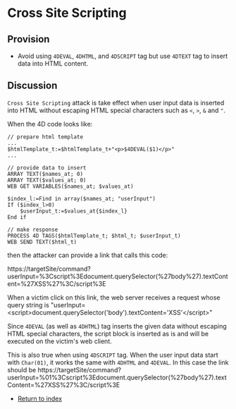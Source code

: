 # Cross Site Scripting

## Provision

- Avoid using `4DEVAL`, `4DHTML`, and `4DSCRIPT` tag but use `4DTEXT` tag to insert data into HTML content. 

## Discussion

`Cross Site Scripting` attack is take effect when user input data is inserted into HTML without escaping HTML special characters such as `<`, `>`, `&` and `"`.

When the 4D code looks like:

```4D
// prepare html template
...
$htmlTemplate_t:=$htmlTemplate_t+"<p>$4DEVAL($1)</p>"
...

// provide data to insert
ARRAY TEXT($names_at; 0)
ARRAY TEXT($values_at; 0)
WEB GET VARIABLES($names_at; $values_at)

$index_l:=Find in array($names_at; "userInput")
If ($index_l>0)
    $userInput_t:=$values_at{$index_l}
End if 

// make response
PROCESS 4D TAGS($htmlTemplate_t; $html_t; $userInput_t)
WEB SEND TEXT($html_t)
```

then the attacker can provide a link that calls this code:

https://targetSite/command?userInput=&#37;3Cscript&#37;3Edocument.querySelector(%27body%27).textContent=%27XSS%27%3C/script%3E

When a victim click on this link, the web server receives a request whose query string is "userInput=&lt;script&gt;document.querySelector('body').textContent='XSS'&lt;/script&gt;"

Since `4DEVAL` (as well as `4DHTML`) tag inserts the given data without escaping HTML special characters, the script block is inserted as is and will be executed on the victim's web client.

This is also true when using `4DSCRIPT` tag. When the user input data start with `Char(01)`, it works the same with `4DHTML` and `4DEVAL`. In this case the link should be https://targetSite/command?userInput=&#37;01%3Cscript%3Edocument.querySelector(%27body%27).textContent=%27XSS%27%3C/script%3E

- [Return to index](index.html)
